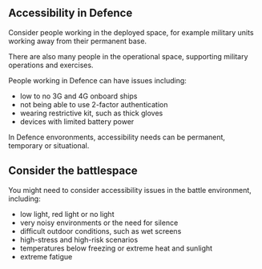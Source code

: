 ## Accessibility in Defence

Consider people working in the deployed space, for example military units working away from their permanent base. 

There are also many people in the operational space, supporting military operations and exercises.

People working in Defence can have issues including:

- low to no 3G and 4G onboard ships
- not being able to use 2-factor authentication
- wearing restrictive kit, such as thick gloves
- devices with limited battery power

In Defence envoronments, accessibility needs can be permanent, temporary or situational. 

## Consider the battlespace

You might need to consider accessibility issues in the battle environment, including:

- low light, red light or no light
- very noisy environments or the need for silence
- difficult outdoor conditions, such as wet screens
- high-stress and high-risk scenarios
- temperatures below freezing or extreme heat and sunlight
- extreme fatigue
